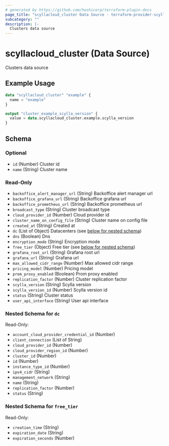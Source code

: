 ```yaml
---
# generated by https://github.com/hashicorp/terraform-plugin-docs
page_title: "scyllacloud_cluster Data Source - terraform-provider-scyllacloud"
subcategory: ""
description: |-
  Clusters data source
---
```


# scyllacloud_cluster (Data Source)

Clusters data source

## Example Usage

```terraform
data "scyllacloud_cluster" "example" {
  name = "example"
}

output "cluster_example_scylla_version" {
  value = data.scyllacloud_cluster.example.scylla_version
}
```

<!-- schema generated by tfplugindocs -->
## Schema

### Optional

- `id` (Number) Cluster id
- `name` (String) Cluster name

### Read-Only

- `backoffice_alert_manager_url` (String) Backoffice alert manager url
- `backoffice_grafana_url` (String) Backoffice grafana url
- `backoffice_prometheus_url` (String) Backoffice prometheus url
- `broadcast_type` (String) Cluster broadcast type
- `cloud_provider_id` (Number) Cloud provider id
- `cluster_name_on_config_file` (String) Cluster name on config file
- `created_at` (String) Created at
- `dc` (List of Object) Datacenters (see [below for nested schema](#nestedatt--dc))
- `dns` (Boolean) Dns
- `encryption_mode` (String) Encryption mode
- `free_tier` (Object) Free tier (see [below for nested schema](#nestedatt--free_tier))
- `grafana_root_url` (String) Grafana root url
- `grafana_url` (String) Grafana url
- `max_allowed_cidr_range` (Number) Max allowed cidr range
- `pricing_model` (Number) Pricing model
- `prom_proxy_enabled` (Boolean) Prom proxy enabled
- `replication_factor` (Number) Cluster replication factor
- `scylla_version` (String) Scylla version
- `scylla_version_id` (Number) Scylla version id
- `status` (String) Cluster status
- `user_api_interface` (String) User api interface

<a id="nestedatt--dc"></a>
### Nested Schema for `dc`

Read-Only:

- `account_cloud_provider_credential_id` (Number)
- `client_connection` (List of String)
- `cloud_provider_id` (Number)
- `cloud_provider_region_id` (Number)
- `cluster_id` (Number)
- `id` (Number)
- `instance_type_id` (Number)
- `ipv4_cidr` (String)
- `management_network` (String)
- `name` (String)
- `replication_factor` (Number)
- `status` (String)


<a id="nestedatt--free_tier"></a>
### Nested Schema for `free_tier`

Read-Only:

- `creation_time` (String)
- `expiration_date` (String)
- `expiration_seconds` (Number)


